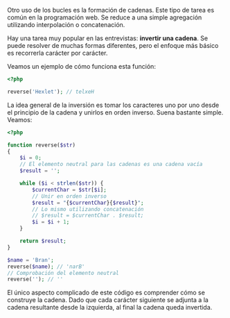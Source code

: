 Otro uso de los bucles es la formación de cadenas. Este tipo de tarea es común en la programación web. Se reduce a una simple agregación utilizando interpolación o concatenación.

Hay una tarea muy popular en las entrevistas: **invertir una cadena**. Se puede resolver de muchas formas diferentes, pero el enfoque más básico es recorrerla carácter por carácter.

Veamos un ejemplo de cómo funciona esta función:

```php
<?php

reverse('Hexlet'); // telxeH
```

La idea general de la inversión es tomar los caracteres uno por uno desde el principio de la cadena y unirlos en orden inverso. Suena bastante simple. Veamos:

```php
<?php

function reverse($str)
{
    $i = 0;
    // El elemento neutral para las cadenas es una cadena vacía
    $result = '';

    while ($i < strlen($str)) {
        $currentChar = $str[$i];
        // Unir en orden inverso
        $result = "{$currentChar}{$result}";
        // Lo mismo utilizando concatenación
        // $result = $currentChar . $result;
        $i = $i + 1;
    }

    return $result;
}

$name = 'Bran';
reverse($name); // 'narB'
// Comprobación del elemento neutral
reverse(''); // ''
```


El único aspecto complicado de este código es comprender cómo se construye la cadena. Dado que cada carácter siguiente se adjunta a la cadena resultante desde la izquierda, al final la cadena queda invertida.
